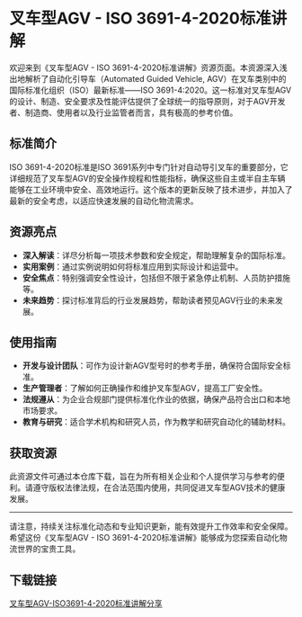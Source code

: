 # 叉车型AGV - ISO 3691-4-2020标准讲解

欢迎来到《叉车型AGV - ISO 3691-4-2020标准讲解》资源页面。本资源深入浅出地解析了自动化引导车（Automated Guided Vehicle, AGV）在叉车类别中的国际标准化组织（ISO）最新标准——ISO 3691-4:2020。这一标准对叉车型AGV的设计、制造、安全要求及性能评估提供了全球统一的指导原则，对于AGV开发者、制造商、使用者以及行业监管者而言，具有极高的参考价值。

## 标准简介

ISO 3691-4-2020标准是ISO 3691系列中专门针对自动导引叉车的重要部分，它详细规范了叉车型AGV的安全操作规程和性能指标，确保这些自主或半自主车辆能够在工业环境中安全、高效地运行。这个版本的更新反映了技术进步，并加入了最新的安全考虑，以适应快速发展的自动化物流需求。

## 资源亮点

- **深入解读**：详尽分析每一项技术参数和安全规定，帮助理解复杂的国际标准。
- **实用案例**：通过实例说明如何将标准应用到实际设计和运营中。
- **安全焦点**：特别强调安全性设计，包括但不限于紧急停止机制、人员防护措施等。
- **未来趋势**：探讨标准背后的行业发展趋势，帮助读者预见AGV行业的未来发展。

## 使用指南

- **开发与设计团队**：可作为设计新AGV型号时的参考手册，确保符合国际安全标准。
- **生产管理者**：了解如何正确操作和维护叉车型AGV，提高工厂安全性。
- **法规遵从**：为企业合规部门提供标准化作业的依据，确保产品符合出口和本地市场要求。
- **教育与研究**：适合学术机构和研究人员，作为教学和研究自动化的辅助材料。

## 获取资源

此资源文件可通过本仓库下载，旨在为所有相关企业和个人提供学习与参考的便利。请遵守版权法律法规，在合法范围内使用，共同促进叉车型AGV技术的健康发展。

---

请注意，持续关注标准化动态和专业知识更新，能有效提升工作效率和安全保障。希望这份《叉车型AGV - ISO 3691-4-2020标准讲解》能够成为您探索自动化物流世界的宝贵工具。

## 下载链接

[叉车型AGV-ISO3691-4-2020标准讲解分享](https://pan.quark.cn/s/047030f132fe)